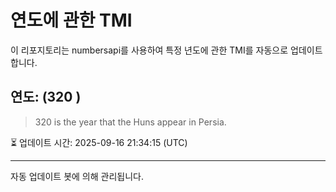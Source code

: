 
# 연도에 관한 TMI

이 리포지토리는 numbersapi를 사용하여 특정 년도에 관한 TMI를 자동으로 업데이트합니다.

## 연도: (320 )
> 320 is the year that the Huns appear in Persia.

⏳ 업데이트 시간: 2025-09-16 21:34:15 (UTC)

---
자동 업데이트 봇에 의해 관리됩니다.
